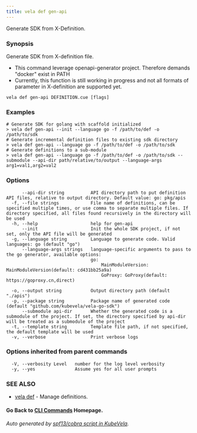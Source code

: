 ```yaml
---
title: vela def gen-api
---
```


Generate SDK from X-Definition.

### Synopsis

Generate SDK from X-definition file.
* This command leverage openapi-generator project. Therefore demands "docker" exist in PATH
* Currently, this function is still working in progress and not all formats of parameter in X-definition are supported yet.

```
vela def gen-api DEFINITION.cue [flags]
```

### Examples

```
# Generate SDK for golang with scaffold initialized
> vela def gen-api --init --language go -f /path/to/def -o /path/to/sdk
# Generate incremental definition files to existing sdk directory
> vela def gen-api --language go -f /path/to/def -o /path/to/sdk
# Generate definitions to a sub-module
> vela def gen-api --language go -f /path/to/def -o /path/to/sdk --submodule --api-dir path/relative/to/output --language-args arg1=val1,arg2=val2

```

### Options

```
      --api-dir string          API directory path to put definition API files, relative to output directory. Default value: go: pkg/apis
  -f, --file strings            File name of definitions, can be specified multiple times, or use comma to separate multiple files. If directory specified, all files found recursively in the directory will be used
  -h, --help                    help for gen-api
      --init                    Init the whole SDK project, if not set, only the API file will be generated
  -g, --language string         Language to generate code. Valid languages: go (default "go")
      --language-args strings   language-specific arguments to pass to the go generator, available options: 
                                go: 
                                	MainModuleVersion: MainModuleVersion(default: cd431bb25a9a)
                                	GoProxy: GoProxy(default: https://goproxy.cn,direct)
                                
  -o, --output string           Output directory path (default "./apis")
  -p, --package string          Package name of generated code (default "github.com/kubevela/vela-go-sdk")
      --submodule api-dir       Whether the generated code is a submodule of the project. If set, the directory specified by api-dir will be treated as a submodule of the project
  -t, --template string         Template file path, if not specified, the default template will be used
  -v, --verbose                 Print verbose logs
```

### Options inherited from parent commands

```
  -V, --verbosity Level   number for the log level verbosity
  -y, --yes               Assume yes for all user prompts
```

### SEE ALSO

* [vela def](vela_def)	 - Manage definitions.

#### Go Back to [CLI Commands](vela) Homepage.


###### Auto generated by [spf13/cobra script in KubeVela](https://github.com/kubevela/kubevela/tree/master/hack/docgen).
